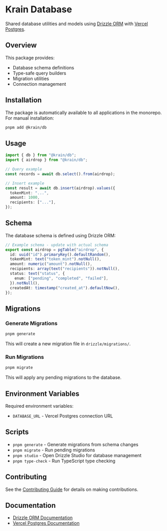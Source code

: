 # Krain Database

Shared database utilities and models using [Drizzle ORM](https://orm.drizzle.team/) with [Vercel Postgres](https://vercel.com/docs/storage/vercel-postgres).

## Overview

This package provides:

- Database schema definitions
- Type-safe query builders
- Migration utilities
- Connection management

## Installation

The package is automatically available to all applications in the monorepo. For manual installation:

```bash
pnpm add @krain/db
```

## Usage

```typescript
import { db } from "@krain/db";
import { airdrop } from "@krain/db";

// Query example
const records = await db.select().from(airdrop);

// Insert example
const result = await db.insert(airdrop).values({
  tokenMint: "...",
  amount: 1000,
  recipients: ["..."],
});
```

## Schema

The database schema is defined using Drizzle ORM:

```typescript
// Example schema - update with actual schema
export const airdrop = pgTable("airdrop", {
  id: uuid("id").primaryKey().defaultRandom(),
  tokenMint: text("token_mint").notNull(),
  amount: numeric("amount").notNull(),
  recipients: array(text("recipients")).notNull(),
  status: text("status", {
    enum: ["pending", "completed", "failed"],
  }).notNull(),
  createdAt: timestamp("created_at").defaultNow(),
});
```

## Migrations

### Generate Migrations

```bash
pnpm generate
```

This will create a new migration file in `drizzle/migrations/`.

### Run Migrations

```bash
pnpm migrate
```

This will apply any pending migrations to the database.

## Environment Variables

Required environment variables:

- `DATABASE_URL` - Vercel Postgres connection URL

## Scripts

- `pnpm generate` - Generate migrations from schema changes
- `pnpm migrate` - Run pending migrations
- `pnpm studio` - Open Drizzle Studio for database management
- `pnpm type-check` - Run TypeScript type checking

## Contributing

See the [Contributing Guide](../../docs/CONTRIBUTING.md) for details on making contributions.

## Documentation

- [Drizzle ORM Documentation](https://orm.drizzle.team/docs/overview)
- [Vercel Postgres Documentation](https://vercel.com/docs/storage/vercel-postgres)
